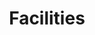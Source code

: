 ---
title: "Facilities"
section: facilities
updated: 7/2014
href: http://data.denvergov.org/dataset/city-and-county-of-denver-marijuana-facilities
---